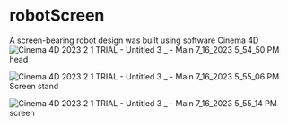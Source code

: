 # robotScreen
A screen-bearing robot design was built using software Cinema 4D
![Cinema 4D 2023 2 1 TRIAL -  Untitled 3 _  - Main 7_16_2023 5_54_50 PM](https://github.com/SafiyaAli84/robotScreen/assets/140127999/b98f1246-dee9-4db3-ab40-68c530d13959)
 head
 
![Cinema 4D 2023 2 1 TRIAL -  Untitled 3 _  - Main 7_16_2023 5_55_06 PM](https://github.com/SafiyaAli84/robotScreen/assets/140127999/5a36b799-d488-40eb-b90d-fda8313a958a)
Screen stand

![Cinema 4D 2023 2 1 TRIAL -  Untitled 3 _  - Main 7_16_2023 5_55_14 PM](https://github.com/SafiyaAli84/robotScreen/assets/140127999/843d4fd3-3575-4948-84db-ae31d772f745)
screen


